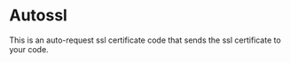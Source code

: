 # Autossl
This is an auto-request ssl certificate code that sends the ssl certificate to your code.
